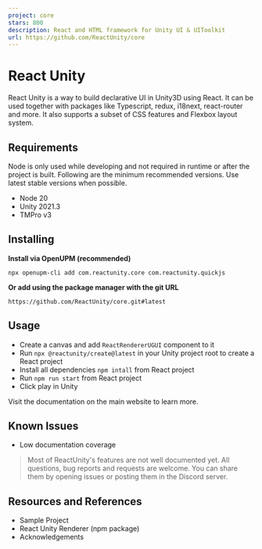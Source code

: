 ```yaml
---
project: core
stars: 800
description: React and HTML framework for Unity UI & UIToolkit
url: https://github.com/ReactUnity/core
---
```


React Unity
===========

React Unity is a way to build declarative UI in Unity3D using React. It can be used together with packages like Typescript, redux, i18next, react-router and more. It also supports a subset of CSS features and Flexbox layout system.

Requirements
------------

Node is only used while developing and not required in runtime or after the project is built. Following are the minimum recommended versions. Use latest stable versions when possible.

-   Node 20
-   Unity 2021.3
-   TMPro v3

Installing
----------

**Install via OpenUPM (recommended)**

```
npx openupm-cli add com.reactunity.core com.reactunity.quickjs
```

**Or add using the package manager with the git URL**

```
https://github.com/ReactUnity/core.git#latest
```

Usage
-----

-   Create a canvas and add `ReactRendererUGUI` component to it
-   Run `npx @reactunity/create@latest` in your Unity project root to create a React project
-   Install all dependencies `npm intall` from React project
-   Run `npm run start` from React project
-   Click play in Unity

Visit the documentation on the main website to learn more.

Known Issues
------------

-   Low documentation coverage

> Most of ReactUnity's features are not well documented yet. All questions, bug reports and requests are welcome. You can share them by opening issues or posting them in the Discord server.

Resources and References
------------------------

-   Sample Project
-   React Unity Renderer (npm package)
-   Acknowledgements
